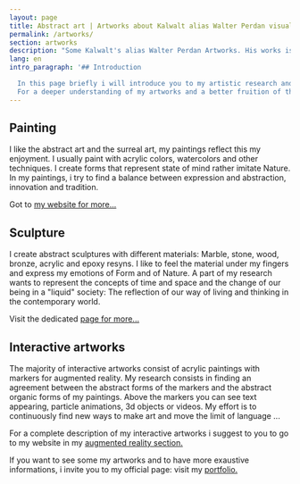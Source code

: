 ```yaml
---
layout: page
title: Abstract art | Artworks about Kalwalt alias Walter Perdan visual artist.
permalink: /artworks/
section: artworks
description: "Some Kalwalt's alias Walter Perdan Artworks. His works is mainly focused on abstract art. For an exaustive list of artworks go to the attached link."
lang: en
intro_paragraph: '## Introduction

  In this page briefly i will introduce you to my artistic research and i will explain some fields in which i like to express with. It does not want to be an exhaustive explanation but rather a quick review of my main fields of expression.
  For a deeper understanding of my artworks and a better fruition of them, i suggest a visit to my official artistic website.'
---
```

## Painting
<a href="https://www.walterperdan.com/en/artworks/painting/2018-painting/eterno-dilemma-en" ><amp-img
  src="/assets/images/uploads/Eterno_dilemma_abstract_painting_kalwalt.jpg"
   alt="L'Eterno dilemma - abstract painting by Kalwalt" width="600px" height="600px" layout="responsive"></a>

I like the abstract art and the surreal art, my paintings reflect this my enjoyment.
I usually paint with acrylic colors, watercolors and other techniques. I create forms that represent state of mind rather imitate Nature. In my paintings, i try to find a balance between expression and abstraction, innovation and tradition.

Got to [my website for more...](https://www.walterperdan.com/en/artworks/painting/painting-intro)

## Sculpture

<a href="https://www.walterperdan.com/en/artworks/sculpture/marble/respiro-cosmico-abstract-sculpture" ><amp-img
  src="/assets/images/uploads/Respiro_cosmico_abstract_sculpture_kalwalt.jpg"
   alt="Respiro cosmico abstract sculpture by Kalwalt" width="600px" height="399px"
    layout="responsive"></a>

I create abstract sculptures with different materials: Marble, stone, wood, bronze, acrylic and epoxy resyns.
I like to feel the material under my fingers and express my emotions of Form and of Nature. A part of my research wants to represent the concepts of time and space and the change of our being in a "liquid" society: The reflection of our way of living and thinking in the contemporary world.

Visit the dedicated [page for more...](https://www.walterperdan.com/en/artworks/sculpture/sculpture-intro)

## Interactive artworks

<a href="https://www.walterperdan.com/en/artworks/painting/2018-painting/artisajoke-abstract-painting" ><amp-img
  src="/assets/images/uploads/Art_is_a_joke_abstract_painting_augmented_reality_interactive_kalwalt.jpg"
   alt="Art is a joke - abstract painting with augmented reality by Kalwalt" width="600px" height="430px" layout="responsive"></a>

The majority of interactive artworks consist of acrylic paintings with markers for augmented reality.
My research consists in finding an agreement between the abstract forms of the markers and
the abstract organic forms of my paintings. Above the markers you can see text appearing, particle animations, 3d objects or videos. My effort is to continuously find new ways to make art and move the limit of language ...

For a complete description of my interactive artworks i suggest to you to go to my website in my [augmented reality section.](https://www.walterperdan.com/en/artworks/new-media/augmented-reality)

If you want to see some my artworks and to have more exaustive informations, i invite you to my official page: visit my [portfolio.](https://www.walterperdan.com/en/artworks/contemporary-art-portfolio)
